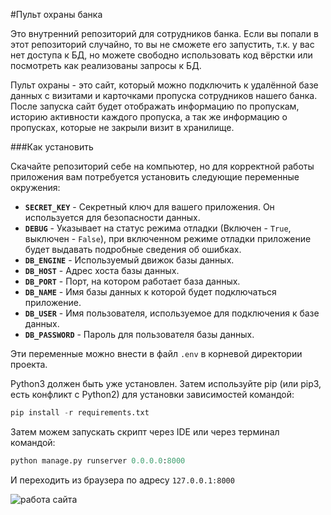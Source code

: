#Пульт охраны банка

Это внутренний репозиторий для сотрудников банка. Если вы попали в этот репозиторий случайно, то вы не сможете его запустить, т.к. у вас нет доступа к БД, но можете свободно использовать код вёрстки или посмотреть как реализованы запросы к БД.

Пульт охраны - это сайт, который можно подключить к удалённой базе данных с визитами и карточками пропуска сотрудников нашего банка.
После запуска сайт будет отображать информацию по пропускам, историю активности каждого пропуска, а так же информацию о пропусках, которые не закрыли визит в хранилище.

###Как установить

Скачайте репозиторий себе на компьютер, но для корректной работы приложения вам потребуется установить следующие переменные окружения:

- **`SECRET_KEY`** - Секретный ключ для вашего приложения. Он используется для безопасности данных.
- **`DEBUG`** - Указывает на статус режима отладки (Включен - `True`, выключен - `False`), при включенном режиме отладки приложение будет выдавать подробные сведения об ошибках.
- **`DB_ENGINE`** - Используемый движок базы данных.
- **`DB_HOST`** - Адрес хоста базы данных.
- **`DB_PORT`** - Порт, на котором работает база данных.
- **`DB_NAME`** - Имя базы данных к которой будет подключаться приложение.
- **`DB_USER`** - Имя пользователя, используемое для подключения к базе данных.
- **`DB_PASSWORD`** - Пароль для пользователя базы данных.

Эти переменные можно внести в файл `.env` в корневой директории проекта.

Python3 должен быть уже установлен. Затем используйте pip (или pip3, есть конфликт с Python2) для установки зависимостей командой:
```python
pip install -r requirements.txt
```
Затем можем запускать скрипт через IDE или через терминал командой:
```python
python manage.py runserver 0.0.0.0:8000
```
И переходить из браузера по адресу `127.0.0.1:8000`

![работа сайта](https://github.com/user-attachments/assets/fb365a8b-5e09-4aa7-b9b7-daab7ba2bdcd)
